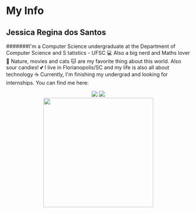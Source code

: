 # My Info

## Jessica Regina dos Santos

#######I'm a Computer Science undergraduate at the Department of Computer Science and S tatistics - UFSC  💻
Also a big nerd and Maths lover 📖
Nature, movies and cats 🐱 are my favorite thing about this world. Also sour candies! 💕
I live in Florianopolis/SC and my life is also all about technology ☕
Currently, I'm finishing my undergrad and looking for internships. You can find me here:
<div align="center"> <a href="https://www.instagram.com/jessicaregds/"><img src="https://img.shields.io/badge/-Instagram-%23E4405F?style=for-the-badge&logo=instagram&logoColor=white"/></a> <a href="https://www.linkedin.com/in/jessica-regina-dos-santos-aa7667142/"><img src="https://img.shields.io/badge/-LinkedIn-%230077B5?style=for-the-badge&logo=linkedin&logoColor=white"/></a> </div>



<div align="center"> <img src="https://github.com/seuusuario/seurepositorio/blob/main/imagem1-14.gif?raw=true" width="300"/> </div>

